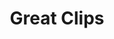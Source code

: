 ---
title: "Great Clips"
url: /albuquerque/great-clips-coors-boulevard-northwest/
shop: hairdresser
---